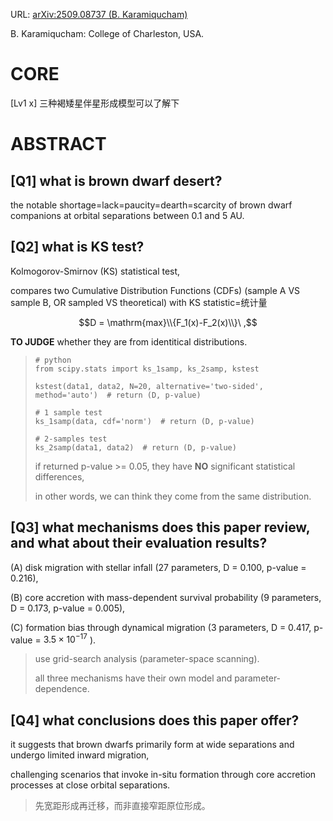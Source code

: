 URL: [arXiv:2509.08737 (B. Karamiqucham)](https://arxiv.org/abs/2509.08737)

B. Karamiqucham: College of Charleston, USA.

# CORE

[Lv1 x] 三种褐矮星伴星形成模型可以了解下

# ABSTRACT

## [Q1] what is brown dwarf desert?

the notable shortage=lack=paucity=dearth=scarcity of brown dwarf companions at orbital separations between 0.1 and 5 AU.

## [Q2] what is KS test?

Kolmogorov-Smirnov (KS) statistical test,

compares two Cumulative Distribution Functions (CDFs) (sample A VS sample B, OR sampled VS theoretical) with KS statistic=统计量 

$$D = \mathrm{max}\\{F_1(x)-F_2(x)\\}\ ,$$

**TO JUDGE** whether they are from identitical distributions.

>````
># python
>from scipy.stats import ks_1samp, ks_2samp, kstest
>
>kstest(data1, data2, N=20, alternative='two-sided', method='auto')  # return (D, p-value)
>
># 1 sample test
>ks_1samp(data, cdf='norm')  # return (D, p-value)
>
># 2-samples test
>ks_2samp(data1, data2)  # return (D, p-value)
>````
>
>if returned p-value >= 0.05, they have **NO** significant statistical differences,
>
>in other words, we can think they come from the same distribution.

## [Q3] what mechanisms does this paper review, and what about their evaluation results?

(A) disk migration with stellar infall (27 parameters, D = 0.100, p-value = 0.216),

(B) core accretion with mass-dependent survival probability (9 parameters, D = 0.173, p-value = 0.005), 

(C) formation bias through dynamical migration (3 parameters, D = 0.417, p-value = $3.5×10^{-17}$ ).

>use grid-search analysis (parameter-space scanning).
>
>all three mechanisms have their own model and parameter-dependence.

## [Q4] what conclusions does this paper offer?

it suggests that brown dwarfs primarily form at wide separations and undergo limited inward migration,

challenging scenarios that invoke in-situ formation through core accretion processes at close orbital separations.

>先宽距形成再迁移，而非直接窄距原位形成。
